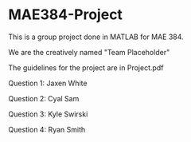 # MAE384-Project
This is a group project done in MATLAB for MAE 384.

We are the creatively named "Team Placeholder"

The guidelines for the project are in Project.pdf

Question 1: Jaxen White

Question 2: Cyal Sam

Question 3: Kyle Swirski

Question 4: Ryan Smith
